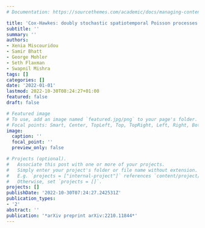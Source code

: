 ```yaml
---
# Documentation: https://sourcethemes.com/academic/docs/managing-content/

title: 'Cox-Hawkes: doubly stochastic spatiotemporal Poisson processes'
subtitle: ''
summary: ''
authors:
- Xenia Miscouridou
- Samir Bhatt
- George Mohler
- Seth Flaxman
- Swapnil Mishra
tags: []
categories: []
date: '2022-01-01'
lastmod: 2022-10-30T08:24:27+01:00
featured: false
draft: false

# Featured image
# To use, add an image named `featured.jpg/png` to your page's folder.
# Focal points: Smart, Center, TopLeft, Top, TopRight, Left, Right, BottomLeft, Bottom, BottomRight.
image:
  caption: ''
  focal_point: ''
  preview_only: false

# Projects (optional).
#   Associate this post with one or more of your projects.
#   Simply enter your project's folder or file name without extension.
#   E.g. `projects = ["internal-project"]` references `content/project/deep-learning/index.md`.
#   Otherwise, set `projects = []`.
projects: []
publishDate: '2022-10-30T07:24:27.242531Z'
publication_types:
- '2'
abstract: ''
publication: '*arXiv preprint arXiv:2210.11844*'
---
```

